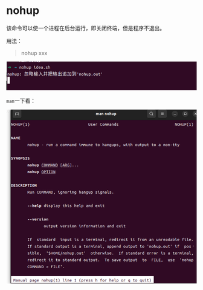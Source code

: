 # nohup

该命令可以使一个进程在后台运行，即关闭终端，但是程序不退出。

用法： 

> nohup xxx

![](../../../../assets/2023-01-31-11-18-35-image.png)



`man`一下看：

![](../../../../assets/2023-01-31-11-12-04-image.png)
